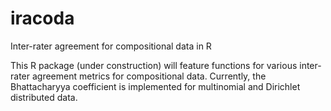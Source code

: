 # iracoda
Inter-rater agreement for compositional data in R

This R package (under construction) will feature functions for various inter-rater agreement metrics for compositional data.
Currently, the Bhattacharyya coefficient is implemented for multinomial and Dirichlet distributed data.

